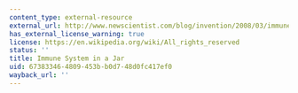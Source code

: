 ```yaml
---
content_type: external-resource
external_url: http://www.newscientist.com/blog/invention/2008/03/immune-system-in-jar.html
has_external_license_warning: true
license: https://en.wikipedia.org/wiki/All_rights_reserved
status: ''
title: Immune System in a Jar
uid: 67383346-4809-453b-b0d7-48d0fc417ef0
wayback_url: ''
---
```

